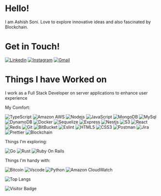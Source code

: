 # Hello!
I am Ashish Soni. Love to explore innovative ideas and also fascinated by Blockchain.

# Get in Touch!
[![Linkedin](https://img.shields.io/badge/-ashish%20soni-blue?style=for-the-badge&logo=Linkedin&logoColor=white&link=https://www.linkedin.com/in/ashish-soni-23604b136/)](https://www.linkedin.com/in/ashish-soni-23604b136/)
[![Instagram](https://img.shields.io/badge/-ashish%20soni-purple?style=for-the-badge&logo=instagram&logoColor=white&link=https://www.instagram.com/ashish.o_o/)](https://www.instagram.com/ashish.o_o/)
[![Gmail](https://img.shields.io/badge/-ashish.soni0696@gmail.com-c14438?style=for-the-badge&logo=Gmail&logoColor=white&link=mailto:ashish.soni0696@gmail.com)](mailto:ashish.soni0696@gmail.com)

# Things I have Worked on

I work as a Full Stack Developer on server applications to enhance user experience 

My Comfort:


![TypeScript](https://img.shields.io/badge/-TypeScript-black?style=for-the-badge&logo=typescript)
![Amazon AWS](https://img.shields.io/badge/Amazon%20AWS-232F3E?style=for-the-badge&logo=amazon-aws)
![Nodejs](https://img.shields.io/badge/-NodeJS-black?style=for-the-badge&logo=Node-dot-js)
![JavaScript](https://img.shields.io/badge/-JavaScript-black?style=for-the-badge&logo=javascript)
![MongoDB](https://img.shields.io/badge/-MongoDB-black?style=for-the-badge&logo=mongodb)
![MySql](https://shields.io/badge/MySQL-lightgrey?logo=mysql&style=plastic&logoColor=white&labelColor=blue)
![DynamoDB](https://img.shields.io/badge/Amazon%20DynamoDB-4053D6?style=for-the-badge&logo=Amazon%20DynamoDB&logoColor=white)
![Docker](https://img.shields.io/badge/-Docker-black?style=for-the-badge&logo=docker)
![Sequelize](https://img.shields.io/badge/sequelize-323330?style=for-the-badge&logo=sequelize&logoColor=blue)
![Express](https://img.shields.io/badge/-Express-black?style=for-the-badge&logo=express)
![Nestjs](https://img.shields.io/badge/-NestJS-black?style=for-the-badge&logo=Nestjs)
![S3](https://img.shields.io/badge/-S3-white?style=for-the-badge&logo=amazon-s3)
![React](https://img.shields.io/badge/-React-aqua?style=for-the-badge&logo=react)
![Redis](https://img.shields.io/badge/-Redis-black?style=for-the-badge&logo=Redis)
![Git](https://img.shields.io/badge/-Git-black?style=for-the-badge&logo=git)
![BitBucket](https://img.shields.io/badge/-BitBucket-darkblue?style=for-the-badge&logo=bitbucket)
![Eslint](https://img.shields.io/badge/-eslint-4B32C3?style=for-the-badge&logo=eslint)
![HTML5](https://img.shields.io/badge/-HTML5-E34F26?style=for-the-badge&logo=html5&logoColor=white)
![CSS3](https://img.shields.io/badge/-CSS3-1572B6?style=for-the-badge&logo=css3)
![Postman](https://img.shields.io/badge/-postman-black?style=for-the-badge&logo=postman)
![Jira](https://img.shields.io/badge/-Jira-darkblue?style=for-the-badge&logo=jira)
![Prettier](https://img.shields.io/badge/-prettier-black?style=for-the-badge&logo=prettier)
![Blockchain](https://img.shields.io/badge/blockchain-121D33?style=for-the-badge&logo=blockchain-dot-com)

Things I'm exploring:

![Go](https://img.shields.io/badge/-Golang-00599C?style=for-the-badge&logo=go)
![Rust](https://img.shields.io/badge/Rust-000000?style=for-the-badge&logo=rust&logoColor=white)
![Ruby On Rails](https://img.shields.io/badge/Ruby_on_Rails-CC0000?style=for-the-badge&logo=ruby-on-rails&logoColor=white)

Things I'm handy with:

![Bitcoin](https://img.shields.io/badge/bitcoin-F7931A?style=for-the-badge&logo=bitcoin)
![Vscode](https://img.shields.io/badge/-Visual%20Studio%20Code-007ACC?style=for-the-badge&logo=visual-studio-code)
![Python](https://img.shields.io/badge/-Python-black?style=for-the-badge&logo=Python)
![Amazon CloudWatch](https://img.shields.io/badge/CloudWatch-232F3E?style=for-the-badge&logo=amazon-aws)

<!-- ![Github Stats](https://github-readme-stats.vercel.app/api?username=ashishssoni&count_private=true&show_icons=true&theme=dark&include_all_commits=true) -->
![Top Langs](https://github-readme-stats.vercel.app/api/top-langs/?username=ashishssoni&theme=radical&layout=compact)

![Visitor Badge](https://visitor-badge.laobi.icu/badge?page_id=ashishssoni.ashishssoni)
